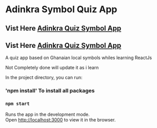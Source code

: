 # Adinkra Symbol Quiz App

## Vist Here [Adinkra Quiz Symbol App](https://adinkra-quiz.netlify.app/)
## Vist Here [Adinkra Quiz Symbol App](https://adinkra-quiz.netlify.app)

A quiz app based on Ghanaian local symbols whiles learning ReactJs

Not Completely done will update it as i learn

In the project directory, you can run:

### 'npm install' To install all packages <br/>

### `npm start`

Runs the app in the development mode.<br />
Open [http://localhost:3000](http://localhost:3000) to view it in the browser.
